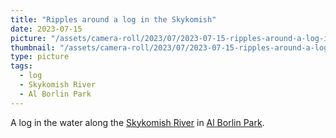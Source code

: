 ```yaml
---
title: "Ripples around a log in the Skykomish"
date: 2023-07-15
picture: "/assets/camera-roll/2023/07/2023-07-15-ripples-around-a-log-in-the-skykomish/20230716_035815730_iOS.jpg"
thumbnail: "/assets/camera-roll/2023/07/2023-07-15-ripples-around-a-log-in-the-skykomish/20230716_035815730_iOS-thumbnail.jpg"
type: picture
tags:
  - log
  - Skykomish River
  - Al Borlin Park
---
```

A log in the water along the [Skykomish River](/skykomish-river/) in [Al Borlin Park](/al-borlin-park/).